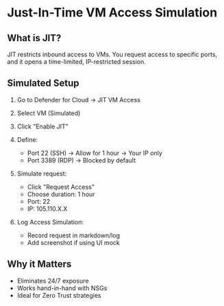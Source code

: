 # Just-In-Time VM Access Simulation

## What is JIT?
JIT restricts inbound access to VMs. You request access to specific ports, and it opens a time-limited, IP-restricted session.

## Simulated Setup

1. Go to Defender for Cloud → JIT VM Access
2. Select VM (Simulated)
3. Click "Enable JIT"
4. Define:
   - Port 22 (SSH) → Allow for 1 hour → Your IP only
   - Port 3389 (RDP) → Blocked by default

5. Simulate request:
   - Click "Request Access"
   - Choose duration: 1 hour
   - Port: 22
   - IP: 105.110.X.X

6. Log Access Simulation:
   - Record request in markdown/log
   - Add screenshot if using UI mock

## Why it Matters
- Eliminates 24/7 exposure
- Works hand-in-hand with NSGs
- Ideal for Zero Trust strategies

